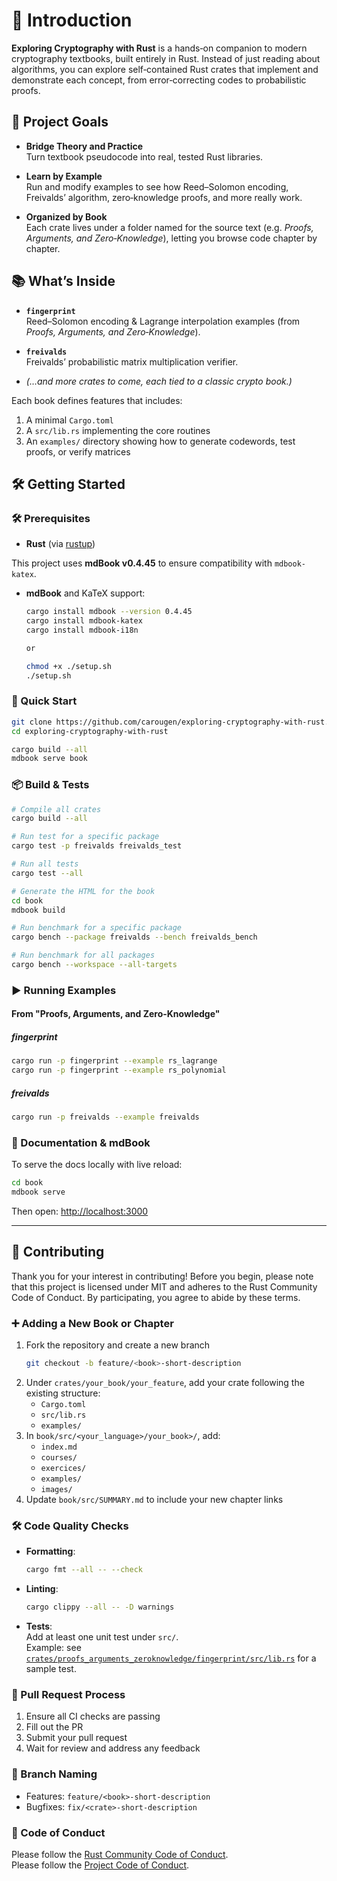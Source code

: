 # 📖 Introduction

**Exploring Cryptography with Rust** is a hands‑on companion to modern cryptography textbooks, built entirely in Rust. Instead of just reading about algorithms, you can explore self‑contained Rust crates that implement and demonstrate each concept, from error‑correcting codes to probabilistic proofs.

## 🚀 Project Goals

- **Bridge Theory and Practice**  
  Turn textbook pseudocode into real, tested Rust libraries.

- **Learn by Example**  
  Run and modify examples to see how Reed–Solomon encoding, Freivalds’ algorithm, zero‑knowledge proofs, and more really work.

- **Organized by Book**  
  Each crate lives under a folder named for the source text (e.g. _Proofs, Arguments, and Zero‑Knowledge_), letting you browse code chapter by chapter.

## 📚 What’s Inside

- **`fingerprint`**  
  Reed–Solomon encoding & Lagrange interpolation examples (from _Proofs, Arguments, and Zero‑Knowledge_).

- **`freivalds`**  
  Freivalds’ probabilistic matrix multiplication verifier.

- _(…and more crates to come, each tied to a classic crypto book.)_

Each book defines features that includes:
1. A minimal `Cargo.toml`
2. A `src/lib.rs` implementing the core routines
3. An `examples/` directory showing how to generate codewords, test proofs, or verify matrices

## 🛠️ Getting Started

### 🛠️ Prerequisites

- **Rust** (via [rustup](https://rustup.rs/))

This project uses **mdBook v0.4.45** to ensure compatibility with `mdbook-katex`.
- **mdBook** and KaTeX support:
  ```bash
  cargo install mdbook --version 0.4.45
  cargo install mdbook-katex
  cargo install mdbook-i18n
  
  or

  chmod +x ./setup.sh
  ./setup.sh
  ```

### 🚀 Quick Start

```bash
git clone https://github.com/carougen/exploring-cryptography-with-rust.git
cd exploring-cryptography-with-rust

cargo build --all
mdbook serve book
```

### 📦 Build & Tests

```bash
# Compile all crates
cargo build --all

# Run test for a specific package
cargo test -p freivalds freivalds_test

# Run all tests
cargo test --all

# Generate the HTML for the book
cd book
mdbook build

# Run benchmark for a specific package
cargo bench --package freivalds --bench freivalds_bench

# Run benchmark for all packages
cargo bench --workspace --all-targets
```

### ▶️ Running Examples

#### From "Proofs, Arguments, and Zero-Knowledge"

##### fingerprint
```bash
cargo run -p fingerprint --example rs_lagrange
cargo run -p fingerprint --example rs_polynomial
```

##### freivalds
```bash
cargo run -p freivalds --example freivalds
```

### 📖 Documentation & mdBook

To serve the docs locally with live reload:
```bash
cd book
mdbook serve
```
Then open: [http://localhost:3000](http://localhost:3000)

---

## 🤝 Contributing

Thank you for your interest in contributing! Before you begin, please note that this project is licensed under MIT and adheres to the Rust Community Code of Conduct. By participating, you agree to abide by these terms.

### ➕ Adding a New Book or Chapter

1. Fork the repository and create a new branch
   ```bash
   git checkout -b feature/<book>-short-description
   ```
2. Under `crates/your_book/your_feature`, add your crate following the existing structure:
    - `Cargo.toml`
    - `src/lib.rs`
    - `examples/`
3. In `book/src/<your_language>/your_book>/`, add:
    - `index.md`
    - `courses/`
    - `exercices/`
    - `examples/`
    - `images/`
4. Update `book/src/SUMMARY.md` to include your new chapter links

### 🛠️ Code Quality Checks

- **Formatting**:
  ```bash
  cargo fmt --all -- --check
  ```
- **Linting**:
  ```bash
  cargo clippy --all -- -D warnings
  ```
- **Tests**:  
  Add at least one unit test under `src/`.  
  Example: see [`crates/proofs_arguments_zeroknowledge/fingerprint/src/lib.rs`](https://github.com/carougen/exploring-cryptography-with-rust/blob/main/crates/proofs_arguments_zeroknowledge/fingerprint/src/lib.rs) for a sample test.

### 🚀 Pull Request Process

1. Ensure all CI checks are passing
2. Fill out the PR
3. Submit your pull request
4. Wait for review and address any feedback

### 🌿 Branch Naming

- Features: `feature/<book>-short-description`
- Bugfixes: `fix/<crate>-short-description`

### 📜 Code of Conduct

Please follow the [Rust Community Code of Conduct](https://www.rust-lang.org/policies/code-of-conduct). \
Please follow the [Project Code of Conduct](https://github.com/carougen/exploring-cryptography-with-rust/blob/main/CODE_OF_CONDUCT.md).